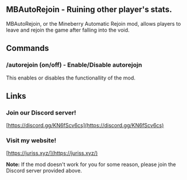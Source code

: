 ## MBAutoRejoin - Ruining other player's stats.

MBAutoRejoin, or the Mineberry Automatic Rejoin mod, allows players to leave and rejoin the game after falling into the void.

## Commands

### /autorejoin (on/off) - Enable/Disable autorejojn
This enables or disables the functionallity of the mod.

## Links

### Join our Discord server!
[https://discord.gg/KN6fScv6cs](https://discord.gg/KN6fScv6cs)

### Visit my website!
[https://juriss.xyz/](https://juriss.xyz/)

**Note:** If the mod doesn't work for you for some reason, please join the Discord server provided above.
